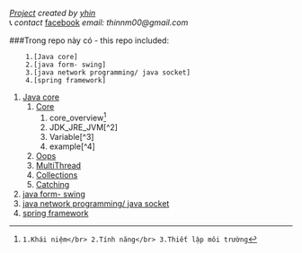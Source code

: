 _[Project](https://github.com/nguyenmanhthinbsl/JavaLearning)_ _created by_ _[yhin](https://github.com/nguyenmanhthinbsl)_ </br>
:telephone_receiver: _contact_ [facebook](https://facebook.com/nguyenmanhthinn) _email: thinnm00@gmail.com_ </br>

###Trong repo này có - this repo included: </br>
```
    1.[Java core] 
    2.[java form- swing]
    3.[java network programming/ java socket]
    4.[spring framework]
```
1. [Java core](./../../tree/main/out/production/dev/Tutorial) </br>
   1. [Core](./../../tree/main/out/production/dev/Tutorial/Core)</br>
      1. core_overview[^1]
      2. JDK_JRE_JVM[^2]
      3. Variable[^3]
      4. example[^4]
      [^1]:```1.Khái niệm</br> 2.Tính năng</br> 3.Thiết lập môi trường```
   2. [Oops](./../../tree/main/out/production/dev/Tutorial/Oops)</br>
   3. [MultiThread](./../../tree/main/out/production/dev/Tutorial/Thread)</br>
   4. [Collections](./../../tree/main/out/production/dev/Tutorial/Collections)</br>
   5. [Catching](./../../tree/main/out/production/dev/Tutorial/Catching)</br>
2. [java form- swing](./../../tree/main/out/production/dev/Swing)</br>
3. [java network programming/ java socket](.)</br>
4. [spring framework](./../../tree/main/out/production/dev/Spring-framework.module)</br>
